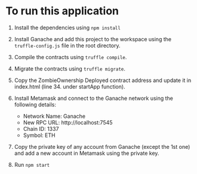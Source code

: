 # To run this application

1. Install the dependencies using `npm install`

2. Install Ganache and add this project to the workspace using the `truffle-config.js` file in the root directory.

3. Compile the contracts using `truffle compile`.

4. Migrate the contracts using `truffle migrate`.

5. Copy the ZombieOwnership Deployed contract address and update it in index.html (line 34. under startApp function).

6. Install Metamask and connect to the Ganache network using the following details:
    - Network Name: Ganache
    - New RPC URL: http://localhost:7545
    - Chain ID: 1337 
    - Symbol: ETH

7. Copy the private key of any account from Ganache (except the 1st one) and add a new account in Metamask using the private key.

8. Run `npm start`
